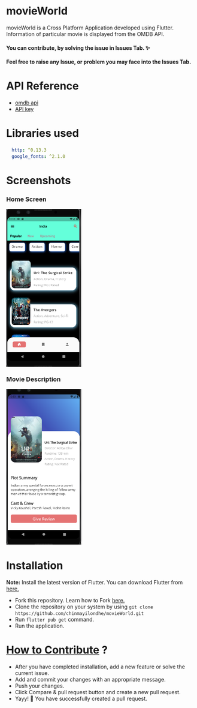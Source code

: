 # movieWorld

movieWorld is a Cross Platform Application developed using Flutter. Information of particular movie is displayed from the OMDB API.

#### You can contribute, by solving the issue in Issues Tab. ✨
#### Feel free to raise any Issue, or problem you may face into the Issues Tab.

# **API Reference**
- [omdb api](https://www.omdbapi.com/)
- [API key](https://www.omdbapi.com/apikey.aspx)

# Libraries used

```yaml
  http: ^0.13.3
  google_fonts: ^2.1.0
```
# Screenshots

### Home Screen

<img src="screens/img01.png" align="center"
width="200">

### Movie Description
<img src="screens/img02.png" align="center"
width="200">


# Installation
 
**Note:** Install the latest version of Flutter. You can download Flutter from [here.](https://docs.flutter.dev/get-started/install) 
 
* Fork this repository. Learn how to Fork [here.](https://docs.github.com/en/get-started/quickstart/fork-a-repo) 
* Clone the repository on your system by using `git clone https://github.com/chinmayilondhe/movieWorld.git`
* Run `flutter pub get` command.
* Run the application.

# [How to Contribute](https://docs.github.com/en/repositories/working-with-files/managing-files/adding-a-file-to-a-repository) ?

* After you have completed installation, add a new feature or solve the current issue.
* Add and commit your changes with an appropriate message.
* Push your changes. 
* Click Compare & pull request button and create a new pull request.
* Yayy! 🥳 You have successfully created a pull request. 
